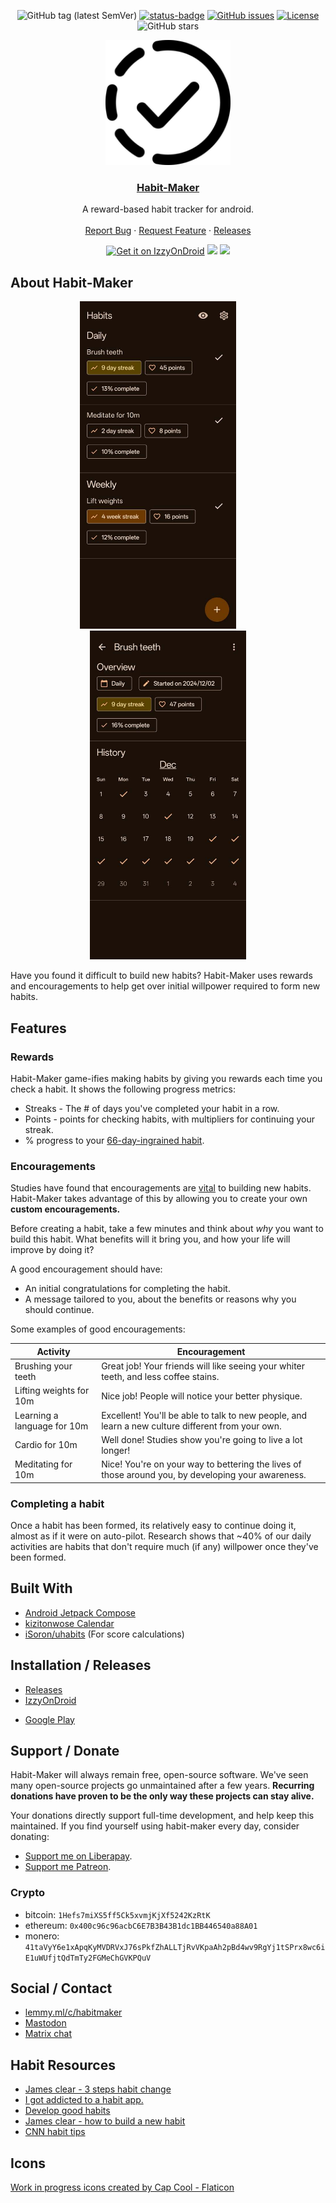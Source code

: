 <div align="center">

![GitHub tag (latest SemVer)](https://img.shields.io/github/tag/dessalines/habit-maker.svg)
[![status-badge](https://woodpecker.join-lemmy.org/api/badges/dessalines/habit-maker/status.svg)](https://woodpecker.join-lemmy.org/dessalines/habit-maker)
[![GitHub issues](https://img.shields.io/github/issues-raw/dessalines/habit-maker.svg)](https://github.com/dessalines/habit-maker/issues)
[![License](https://img.shields.io/github/license/dessalines/habit-maker.svg)](LICENSE)
![GitHub stars](https://img.shields.io/github/stars/dessalines/habit-maker?style=social)

</div>

<p align="center">
  <a href="https://github.com/dessalines/habit-maker" rel="noopener">
    <img width=200px height=200px src="https://raw.githubusercontent.com/dessalines/habit-maker/main/app/src/main/res/mipmap-xxxhdpi/ic_launcher.png" alt="phone_screen" />
  </a>

 <h3 align="center"><a href="https://github.com/dessalines/habit-maker">Habit-Maker</a></h3>
  <p align="center">
    A reward-based habit tracker for android.
    <br />
    <br />
    <a href="https://github.com/dessalines/habit-maker/issues">Report Bug</a>
    ·
    <a href="https://github.com/dessalines/habit-maker/issues">Request Feature</a>
    ·
    <a href="https://github.com/dessalines/habit-maker/releases">Releases</a>
  </p>
  <p align="center">
    <a href="https://apt.izzysoft.de/fdroid/index/apk/com.dessalines.habitmaker"><img src="https://gitlab.com/IzzyOnDroid/repo/-/raw/master/assets/IzzyOnDroid.png" alt="Get it on IzzyOnDroid" height="80"></a>
    <!-- <a href="https://f-droid.org/packages/com.dessalines.habitmaker"><img src="https://fdroid.gitlab.io/artwork/badge/get-it-on.png" alt="Get it on F-Droid" height="80"></a> -->
    <a href="https://play.google.com/store/apps/details?id=com.dessalines.habitmaker"><img src="https://cdn.rawgit.com/steverichey/google-play-badge-svg/master/img/en_get.svg" height="80"></a>
    <a href="https://github.com/dessalines/habit-maker/releases/latest"><img src="https://raw.githubusercontent.com/andOTP/andOTP/master/assets/badges/get-it-on-github.png" height="80"></a>
  </p>
</p>

## About Habit-Maker

<p align="center">
  <img src="./fastlane/metadata/android/en-US/images/phoneScreenshots/1.jpg" width="250" alt="mobile_screen_1">
&nbsp; &nbsp; &nbsp; &nbsp;
  <img src="./fastlane/metadata/android/en-US/images/phoneScreenshots/2.jpg" width="250" alt="mobile_screen_2">
</p>

Have you found it difficult to build new habits? Habit-Maker uses rewards and encouragements to help get over initial willpower required to form new habits.

## Features

### Rewards

Habit-Maker game-ifies making habits by giving you rewards each time you check a habit. It shows the following progress metrics:

- Streaks - The # of days you've completed your habit in a row.
- Points - points for checking habits, with multipliers for continuing your streak.
- % progress to your [66-day-ingrained habit](https://www.ucl.ac.uk/news/2009/aug/how-long-does-it-take-form-habit).

### Encouragements

Studies have found that encouragements are [vital](https://jamesclear.com/three-steps-habit-change) to building new habits. Habit-Maker takes advantage of this by allowing you to create your own **custom encouragements.**

Before creating a habit, take a few minutes and think about _why_ you want to build this habit. What benefits will it bring you, and how your life will improve by doing it?

A good encouragement should have:

- An initial congratulations for completing the habit.
- A message tailored to you, about the benefits or reasons why you should continue.

Some examples of good encouragements:

| Activity                    | Encouragement                                                                                      |
| --------------------------- | -------------------------------------------------------------------------------------------------- |
| Brushing your teeth         | Great job! Your friends will like seeing your whiter teeth, and less coffee stains.                |
| Lifting weights for 10m     | Nice job! People will notice your better physique.                                                 |
| Learning a language for 10m | Excellent! You'll be able to talk to new people, and learn a new culture different from your own.  |
| Cardio for 10m              | Well done! Studies show you're going to live a lot longer!                                         |
| Meditating for 10m          | Nice! You're on your way to bettering the lives of those around you, by developing your awareness. |

### Completing a habit

Once a habit has been formed, its relatively easy to continue doing it, almost as if it were on auto-pilot. Research shows that ~40% of our daily activities are habits that don't require much (if any) willpower once they've been formed.

## Built With

- [Android Jetpack Compose](https://developer.android.com/jetpack/compose)
- [kizitonwose Calendar](https://github.com/kizitonwose/Calendar)
- [iSoron/uhabits](https://github.com/iSoron/uhabits) (For score calculations)

## Installation / Releases

- [Releases](https://github.com/dessalines/habit-maker/releases)
- [IzzyOnDroid](https://apt.izzysoft.de/fdroid/index/apk/com.dessalines.habitmaker)
<!-- - [F-Droid](https://f-droid.org/en/packages/com.dessalines.habitmaker/) -->
- [Google Play](https://play.google.com/store/apps/details?id=com.dessalines.habitmaker)

## Support / Donate

Habit-Maker will always remain free, open-source software. We've seen many open-source projects go unmaintained after a few years. **Recurring donations have proven to be the only way these projects can stay alive.**

Your donations directly support full-time development, and help keep this maintained. If you find yourself using habit-maker every day, consider donating:

- [Support me on Liberapay](https://liberapay.com/dessalines).
- [Support me Patreon](https://www.patreon.com/dessalines).

### Crypto

- bitcoin: `1Hefs7miXS5ff5Ck5xvmjKjXf5242KzRtK`
- ethereum: `0x400c96c96acbC6E7B3B43B1dc1BB446540a88A01`
- monero: `41taVyY6e1xApqKyMVDRVxJ76sPkfZhALLTjRvVKpaAh2pBd4wv9RgYj1tSPrx8wc6iE1uWUfjtQdTmTy2FGMeChGVKPQuV`

## Social / Contact

- [lemmy.ml/c/habitmaker](https://lemmy.ml/c/habitmaker)
- [Mastodon](https://mastodon.social/@dessalines)
- [Matrix chat](https://matrix.to/#/#habit-maker:matrix.org)

## Habit Resources

- [James clear - 3 steps habit change](https://jamesclear.com/three-steps-habit-change)
- [I got addicted to a habit app.](https://archive.ph/atmo6)
- [Develop good habits](https://www.developgoodhabits.com/build-habits/)
- [James clear - how to build a new habit](https://medium.com/the-blog-of-james-clear/how-to-build-a-new-habit-this-is-your-strategy-guide-79a7abd186a5)
- [CNN habit tips](https://www.cnn.com/2021/11/29/health/5-steps-habit-builder-wellness/index.html)

## Icons

[Work in progress icons created by Cap Cool - Flaticon](https://www.flaticon.com/free-icons/work-in-progress)
